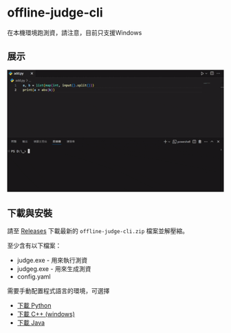 # offline-judge-cli
在本機環境跑測資，請注意，目前只支援Windows

## 展示

![GIF動畫展示了使用過程](assets/showcase.gif)

## 下載與安裝

請至 [Releases](https://github.com/yeizero/offline-judge-cli/releases) 下載最新的 `offline-judge-cli.zip` 檔案並解壓縮。

至少含有以下檔案：
- judge.exe - 用來執行測資
- judgeg.exe - 用來生成測資
- config.yaml

需要手動配置程式語言的環境，可選擇
- [下載 Python](https://www.python.org/downloads/)
- [下載 C++ (windows)](https://github.com/niXman/mingw-builds-binaries/releases)
- [下載 Java](https://www.oracle.com/tw/java/technologies/downloads/)